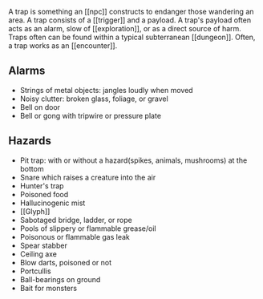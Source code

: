 A trap is something an [[npc]] constructs to endanger those wandering an area. A trap consists of a [[trigger]] and a payload. A trap's payload often acts as an alarm, slow of [[exploration]], or as a direct source of harm. Traps often can be found within a typical subterranean [[dungeon]]. Often, a trap works as an [[encounter]].


## Alarms
- Strings of metal objects: jangles loudly when moved
- Noisy clutter: broken glass, foliage, or gravel
- Bell on door
- Bell or gong with tripwire or pressure plate
## Hazards
- Pit trap: with or without a hazard(spikes, animals, mushrooms) at the bottom
- Snare which raises a creature into the air
- Hunter's trap
- Poisoned food
- Hallucinogenic mist
- [[Glyph]]
- Sabotaged bridge, ladder, or rope
- Pools of slippery or flammable grease/oil
- Poisonous or flammable gas leak
- Spear stabber
- Ceiling axe
- Blow darts, poisoned or not
- Portcullis
- Ball-bearings on ground
- Bait for monsters